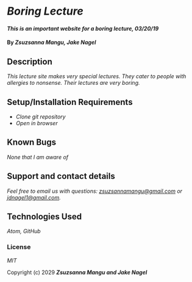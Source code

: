 # _Boring Lecture_

#### _This is an important website for a boring lecture, 03/20/19_

#### By _**Zsuzsanna Mangu, Jake Nagel**_

## Description

_This lecture site makes very special lectures. They cater to people with allergies to nonsense. Their lectures are very boring._

## Setup/Installation Requirements

* _Clone git repository_
* _Open in browser_


## Known Bugs

_None that I am aware of_

## Support and contact details

_Feel free to email us with questions: zsuzsannamangu@gmail.com or jdnagel1@gmail.com._

## Technologies Used

_Atom, GitHub_

### License

*MIT*

Copyright (c) 2029 **_Zsuzsanna Mangu and Jake Nagel_**
